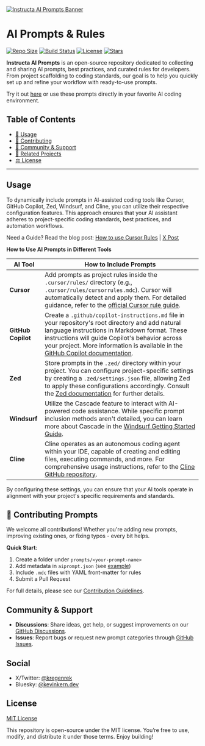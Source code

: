 [![Instructa AI Prompts Banner](https://user-images.githubusercontent.com/000000/placeholder-banner.svg)](https://www.instructa.ai/ai-prompts)

# AI Prompts & Rules

<p>
  <a href="https://github.com/instructa/ai-prompts"><img src="https://img.shields.io/github/repo-size/instructa/ai-prompts?style=flat&colorA=18181B&colorB=28CF8D" alt="Repo Size"></a>
  <a href="https://github.com/instructa/ai-prompts/actions"><img src="https://img.shields.io/github/actions/workflow/status/instructa/ai-prompts/ci.yml?branch=main&style=flat&colorA=18181B&colorB=28CF8D" alt="Build Status"></a>
  <a href="https://github.com/instructa/ai-prompts/blob/main/LICENSE"><img src="https://img.shields.io/github/license/instructa/ai-prompts.svg?style=flat&colorA=18181B&colorB=28CF8D" alt="License"></a>
  <a href="https://github.com/instructa/ai-prompts/stargazers"><img src="https://img.shields.io/github/stars/instructa/ai-prompts.svg?style=flat&colorA=18181B&colorB=28CF8D" alt="Stars"></a>
</p>

**Instructa AI Prompts** is an open-source repository dedicated to collecting and sharing AI prompts, best practices, and curated rules for developers. From project scaffolding to coding standards, our goal is to help you quickly set up and refine your workflow with ready-to-use prompts. 

Try it out [here](https://www.instructa.ai/ai-prompts) or use these prompts directly in your favorite AI coding environment.

## Table of Contents

- [📖 Usage](#usage)
- [🤝 Contributing](#contributing)
- [🛟 Community & Support](#community--support)
- [🔗 Related Projects](#related-projects)
- [⚖️ License](#license)

---

## Usage

To dynamically include prompts in AI-assisted coding tools like Cursor, GitHub Copilot, Zed, Windsurf, and Cline, you can utilize their respective configuration features. This approach ensures that your AI assistant adheres to project-specific coding standards, best practices, and automation workflows.


Need a Guide? Read the blog post: [How to use Cursor Rules](https://www.instructa.ai/en/blog/how-to-use-cursor-rules-in-version-0-45) | [X Post](https://x.com/kregenrek/status/1887574770474229802)

**How to Use AI Prompts in Different Tools**

| AI Tool           | How to Include Prompts                                                                                                                                                                                                                 |
|-------------------|-----------------------------------------------------------------------------------------------------------------------------------------------------------------------------------------------------------------------------------------|
| **Cursor**        | Add prompts as project rules inside the `.cursor/rules/` directory (e.g., `.cursor/rules/cursorrules.mdc`). Cursor will automatically detect and apply them. For detailed guidance, refer to the [official Cursor rule guide](https://docs.cursor.com/context/rules-for-ai#project-rules-recommended). |
| **GitHub Copilot**| Create a `.github/copilot-instructions.md` file in your repository's root directory and add natural language instructions in Markdown format. These instructions will guide Copilot's behavior across your project. More information is available in the [GitHub Copilot documentation](https://docs.github.com/copilot/customizing-copilot/adding-custom-instructions-for-github-copilot). |
| **Zed**           | Store prompts in the `.zed/` directory within your project. You can configure project-specific settings by creating a `.zed/settings.json` file, allowing Zed to apply these configurations accordingly. Consult the [Zed documentation](https://zed.dev/docs/configuring-zed) for further details. |
| **Windsurf**      | Utilize the Cascade feature to interact with AI-powered code assistance. While specific prompt inclusion methods aren't detailed, you can learn more about Cascade in the [Windsurf Getting Started Guide](https://docs.codeium.com/windsurf/getting-started). |
| **Cline**         | Cline operates as an autonomous coding agent within your IDE, capable of creating and editing files, executing commands, and more. For comprehensive usage instructions, refer to the [Cline GitHub repository](https://github.com/cline/cline). |

By configuring these settings, you can ensure that your AI tools operate in alignment with your project's specific requirements and standards. 


## 🤝 Contributing Prompts

We welcome all contributions! Whether you're adding new prompts, improving existing ones, or fixing typos - every bit helps. 

**Quick Start**:
1. Create a folder under `prompts/<your-prompt-name>`
2. Add metadata in `aiprompt.json` (see [example](./prompt-template/aiprompt.json))
3. Include `.mdc` files with YAML front-matter for rules
4. Submit a Pull Request

For full details, please see our [Contribution Guidelines](./CONTRIBUTING.md). 


## Community & Support


- **Discussions**: Share ideas, get help, or suggest improvements on our [GitHub Discussions](https://github.com/instructa/ai-prompts/discussions).  
- **Issues**: Report bugs or request new prompt categories through [GitHub Issues](https://github.com/instructa/ai-prompts/issues).  

## Social

- X/Twitter: [@kregenrek](https://x.com/kregenrek)
- Bluesky: [@kevinkern.dev](https://bsky.app/profile/kevinkern.dev)


## License

[MIT License](https://github.com/instructa/ai-prompts/blob/main/LICENSE)

This repository is open-source under the MIT license. You’re free to use, modify, and distribute it under those terms. Enjoy building!
